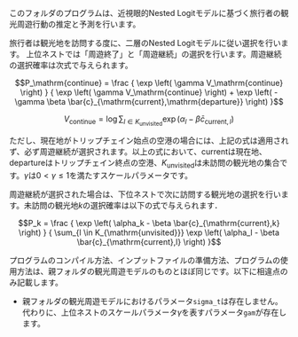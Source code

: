 このフォルダのプログラムは、近視眼的Nested Logitモデルに基づく旅行者の観光周遊行動の推定と予測を行います。

旅行者は観光地を訪問する度に、二層のNested Logitモデルに従い選択を行います。
上位ネストでは「周遊終了」と「周遊継続」の選択を行います。周遊継続の選択確率は次式で与えられます。

```math
P_\mathrm{continue} = \frac { \exp \left( \gamma V_\mathrm{continue} \right) } { \exp \left( \gamma V_\mathrm{continue} \right) + \exp \left( - \gamma \beta \bar{c}_{\mathrm{current},\mathrm{departure}} \right)  }
```
```math
V_\mathrm{continue} = \log \sum_{l \in K_{\mathrm{unvisited}}} \exp \left( \alpha_l - \beta \bar{c}_{\mathrm{current},l} \right)
```
ただし、現在地がトリップチェイン始点の空港の場合には、上記の式は適用されず、必ず周遊継続が選択されます。以上の式において、$`\mathrm{current}`$は現在地、$`\mathrm{departure}`$はトリップチェイン終点の空港、$`K_{\mathrm{unvisited}}`$は未訪問の観光地の集合です。$`\gamma`$は$`0 < \gamma \le 1`$を満たすスケールパラメータです。

周遊継続が選択された場合は、下位ネストで次に訪問する観光地の選択を行います。未訪問の観光地$`k`$の選択確率は以下の式で与えられます．
```math
P_k = \frac { \exp \left( \alpha_k - \beta \bar{c}_{\mathrm{current},k} \right) } { \sum_{l \in K_{\mathrm{unvisited}}} \exp \left( \alpha_l - \beta \bar{c}_{\mathrm{current},l} \right)  }
```

プログラムのコンパイル方法、インプットファイルの準備方法、プログラムの使用方法は、親フォルダの観光周遊モデルのものとほぼ同じです。以下に相違点のみ記載します。

- 親フォルダの観光周遊モデルにおけるパラメータ`sigma_t`は存在しません。代わりに、上位ネストのスケールパラメータ$`\gamma`$を表すパラメータ`gam`が存在します。
